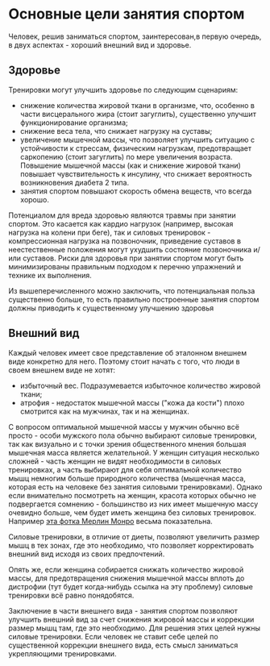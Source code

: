 # Основные цели занятия спортом

Человек, решив заниматься спортом, заинтересован,в первую очередь, в двух аспектах - хороший внешний вид и здоровье.

## Здоровье
Тренировки могут улучшить здоровье по следующим сценариям:
- снижение количества жировой ткани в организме, что, особенно в части висцерального жира (стоит загуглить), существенно улучшит функционирование организма;
- снижение веса тела, что снижает нагрузку на суставы;
- увеличение мышечной массы, что позволяет улучшить ситуацию с устойчивости к стрессам, физическим нагрузкам, предотвращает саркопению (стоит загуглить) по мере увеличения возраста. Повышение мышечной массы (как и снижение жировой ткани) повышает чувствительность к инсулину, что снижает вероятность возникновения диабета 2 типа.
- занятия спортом повышают скорость обмена веществ, что всегда хорошо.

Потенциалом для вреда здоровью являются травмы при занятии спортом. Это касается как кардио нагрузок (например, высокая нагрузка на колени при беге), так и силовых тренировок - компрессионная нагрузка на позвоночник, приведение суставов в неестественные положения могут ухудшить состояние позвоночника и/или суставов. Риски для здоровья при занятии спортом могут быть минимизированы правильным подходом к перечню упражнений и технике их выполнения.

Из вышеперечисленного можно заключить, что потенциальная польза существенно больше, то есть правильно построенные занятия спортом должны приводить к существенному улучшению здоровья

## Внешний вид
Каждый человек имеет свое представление об эталонном внешнем виде конкретно для него. Поэтому стоит начать с того, что люди в своем внешнем виде не хотят:
- избыточный вес. Подразумевается избыточное количество жировой ткани;
- атрофия - недостаток мышечной массы ("кожа да кости") плохо смотрится как на мужчинах, так и на женщинах. 

С вопросом оптимальной мышечной массы у мужчин обычно всё просто - особи мужского пола обычно выбирают силовые тренировки, так как визуально и с точки зрения общественного мнения большая мышечная масса является желательной. 
У женщин ситуация несколько сложней - часть женщин не видят необходимости в силовых тренировках, а часть выбирают для себя оптимальной количество мышц немногим больше природного количества (мышечная масса, которая есть на человеке без занятия силовыми тренировками). Однако если внимательно посмотреть на женщин, красота которых обычно не подвергается сомнению - большинство из них имеет мышечную массу очевидно больше, чем будет иметь женщина без силовых тренировок. Например [эта фотка Мерлин Монро](https://familypedia.fandom.com/wiki/Marilyn_Monroe_(1926-1962)?file=Marilyn_Monroe_in_Niagara.jpg) весьма показательна.

Силовые тренировки, в отличие от диеты, позволяют увеличить размер мышц в тех зонах, где это необходимо, что позволяет корректировать внешний вид исходя из своих предпочтений.

Опять же, если женщина собирается снижать количество жировой массы, для предотвращения снижения мышечной массы вплоть до дистрофии (тут будет когда-нибудь ссылка на эту проблему) силовые тренировки всё равно понядобятся.

Заключение в части внешнего вида - занятия спортом позволяют улучшить внешний вид за счет снижения жировой массы и коррекции размер мышц там, где это необходимо. Для решения этих целей нужны силовые тренировки. Если человек не ставит себе целей по существенной коррекции внешнего вида, есть смысл заниматься укрепляющими тренировками.

